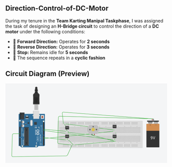 ## Direction-Control-of-DC-Motor

During my tenure in the **Team Karting Manipal Taskphase**, I was assigned the task of designing an **H-Bridge circuit** to control the direction of a **DC motor** under the following conditions:

- 🔹 **Forward Direction:** Operates for **2 seconds**  
- 🔹 **Reverse Direction:** Operates for **3 seconds**  
- 🔹 **Stop:** Remains idle for **5 seconds**  
- 🔹 The sequence repeats in a **cyclic fashion**

## Circuit Diagram (Preview)

![image_alt](https://github.com/shanks005/Direction_Control-of-DC-Motor/blob/7865d1798b67d97ffda88e636406868d3b4e9d8b/H-Bridge_DC_Motor_Control.png)
